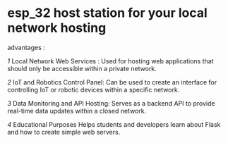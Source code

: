 # esp_32 host station for your local network hosting

advantages : 

*1* Local Network Web Services :
Used for hosting web applications that should only be accessible within a
private network.

*2* IoT and Robotics Control Panel:
Can be used to create an interface for controlling IoT or robotic devices within
a specific network.

*3* Data Monitoring and API Hosting:
Serves as a backend API to provide real-time data updates within a closed
network.

*4* Educational Purposes
Helps students and developers learn about Flask and how to create simple web
servers.
